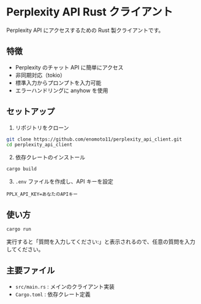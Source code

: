 # Perplexity API Rust クライアント

Perplexity API にアクセスするための Rust 製クライアントです。

## 特徴

- Perplexity のチャット API に簡単にアクセス
- 非同期対応（tokio）
- 標準入力からプロンプトを入力可能
- エラーハンドリングに anyhow を使用

## セットアップ

1. リポジトリをクローン

```sh
git clone https://github.com/enomoto11/perplexity_api_client.git
cd perplexity_api_client
```

2. 依存クレートのインストール

```sh
cargo build
```

3. `.env` ファイルを作成し、API キーを設定

```
PPLX_API_KEY=あなたのAPIキー
```

## 使い方

```sh
cargo run
```

実行すると「質問を入力してください:」と表示されるので、任意の質問を入力してください。

## 主要ファイル

- `src/main.rs` : メインのクライアント実装
- `Cargo.toml` : 依存クレート定義
